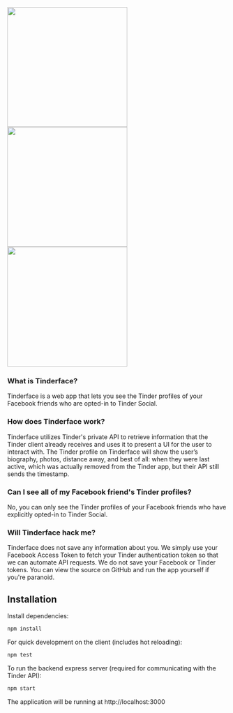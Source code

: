 <img src="https://cloud.githubusercontent.com/assets/2003684/17205864/b61e53c6-5461-11e6-937d-02a63c2d20e2.png" width="275"/>
<img src="https://cloud.githubusercontent.com/assets/2003684/17205862/b6037ede-5461-11e6-9376-9bb52cac3664.png" width="275"/>
<img src="https://cloud.githubusercontent.com/assets/2003684/17205863/b614e0fc-5461-11e6-9b88-b591a5005d0a.png" width="275"/>

### What is Tinderface?
Tinderface is a web app that lets you see the Tinder profiles of your Facebook friends who are opted-in to Tinder Social.

### How does Tinderface work?
Tinderface utilizes Tinder's private API to retrieve information that the Tinder client already receives and uses it to present a UI for the user to interact with. The Tinder  profile on Tinderface will show the user’s biography, photos, distance away, and best of all: when they were last active, which was actually removed from the Tinder app, but their API still sends the timestamp.

### Can I see all of my Facebook friend's Tinder profiles?
No, you can only see the Tinder profiles of your Facebook friends who have explicitly opted-in to Tinder Social.

### Will Tinderface hack me?
Tinderface does not save any information about you. We simply use your Facebook Access Token to fetch your Tinder authentication token so that we can automate API requests. We do not save your Facebook or Tinder tokens. You can view the source on GitHub and run the app yourself if you're paranoid.

## Installation

Install dependencies:

```sh
npm install
```

For quick development on the client (includes hot reloading):

```sh
npm test
```

To run the backend express server (required for communicating with the Tinder API):

```sh
npm start
```

The application will be running at http://localhost:3000
